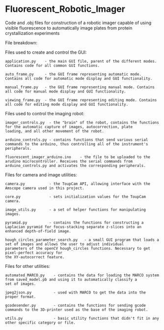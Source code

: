 # Fluorescent_Robotic_Imager
Code and .obj files for construction of a robotic imager capable of using visible fluorescence to automatically image plates from protein crystallization experiments

File breakdown:

  Files used to create and control the GUI:
    
    application.py    - the main GUI file, parent of the different modes. Contains code for all common GUI functions.
    
    auto_frame.py     - the GUI frame representing automatic mode. Contains all code for automatic mode display and GUI functionality.
    
    manual_frame.py   - the GUI frame representing manual mode. Contains all code for manual mode display and GUI functionality.
    
    viewing_frame.py  - the GUI frame representing editing mode. Contains all code for editing mode display and GUI functionality.
    
    
  Files used to control the imaging robot:
  
    imager_controls.py  - the "brain" of the robot, contains the functions for the automatic capture of images, autocorrection, plate                             loading, and all other movement of the robot.
    
    arduino_controls.py - contains functions that send various serial commands to the arduino, thus controlling all of the instrument's                           peripherals.
    
    fluorescent_imager_arduino.ino    - the file to be uploaded to the arudino microcontroller. Receives the serial commands from                                               arduino_controls.py and activates the corresponding peripherals.
    
 
 Files for camera and image utilities:
 
    camera.py           - the ToupCam API, allowing interface with the Amscope camera used in this project.
    
    core.py             - sets initialization values for the ToupCam camera.
    
    image_utils.py      - a set of helper functions for manipulating images.
    
    pyramid.py          - contains the functions for constructing a Laplacian pyramid for focus-stacking separate z-slices into an                                 enhanced depth-of-field image.
    
    hough_circles_parameter_search.py   - a small GUI program that loads a set of images and allows the user to adjust individual                                                 parameters of the openCV hough_circles functions. Necessary to get pixel-perfect accuracy for                                           the XY-autocorrect feature.
    
    
 Files for other utilities:
 
    automated_MARCO.py    - contains the data for loading the MARCO system from saved_model.pb and using it to automatically classify a                             set of images.
    
    jpeg2json.py          - used with MARCO to get the data into the proper format.
    
    gcodesender.py        - contains the functions for sending gcode commands to the 3D-printer used as the base of the imaging robot.
    
    utils.py              - basic utility functions that didn't fit in any other specific category or file. 
    
    
    
    
